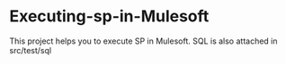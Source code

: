 # Executing-sp-in-Mulesoft
This project helps you to execute SP in Mulesoft. SQL is also attached in src/test/sql
